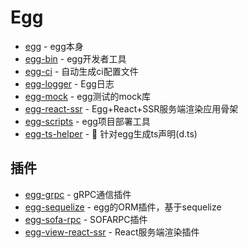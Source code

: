 # Egg

- [egg](https://github.com/eggjs/egg) - egg本身
- [egg-bin](https://github.com/eggjs/egg-bin) - egg开发者工具
- [egg-ci](https://github.com/eggjs/egg-ci) - 自动生成ci配置文件
- [egg-logger](https://github.com/eggjs/egg-logger) - Egg日志
- [egg-mock](https://github.com/eggjs/egg-mock) - egg测试的mock库
- [egg-react-ssr](https://github.com/ykfe/egg-react-ssr) - Egg+React+SSR服务端渲染应用骨架
- [egg-scripts](https://github.com/eggjs/egg-scripts) - egg项目部署工具
- [egg-ts-helper](https://github.com/whxaxes/egg-ts-helper) - <g-emoji class="g-emoji" alias="fried_egg" fallback-src="https://github.githubassets.com/images/icons/emoji/unicode/1f373.png">🍳</g-emoji> 针对egg生成ts声明(d.ts)

## 插件

- [egg-grpc](https://github.com/eggjs/egg-grpc) - gRPC通信插件
- [egg-sequelize](https://github.com/eggjs/egg-sequelize) - egg的ORM插件，基于sequelize
- [egg-sofa-rpc](https://github.com/eggjs/egg-sofa-rpc) - SOFARPC插件
- [egg-view-react-ssr](https://github.com/easy-team/egg-view-react-ssr) - React服务端渲染插件 